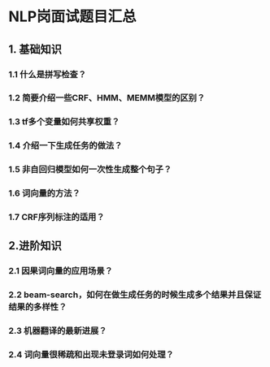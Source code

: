 # NLP岗面试题目汇总

## 1. 基础知识

### 1.1 什么是拼写检查？

### 1.2 简要介绍一些CRF、HMM、MEMM模型的区别？

### 1.3 tf多个变量如何共享权重？

### 1.4 介绍一下生成任务的做法？

### 1.5 非自回归模型如何一次性生成整个句子？

### 1.6 词向量的方法？

### 1.7 CRF序列标注的适用？

## 2.进阶知识

### 2.1 因果词向量的应用场景？

### 2.2 beam-search，如何在做生成任务的时候生成多个结果并且保证结果的多样性？

### 2.3 机器翻译的最新进展？

### 2.4 词向量很稀疏和出现未登录词如何处理？





